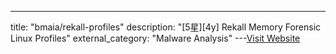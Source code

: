 ---
title: "bmaia/rekall-profiles"
description: "[5星][4y]  Rekall Memory Forensic Linux Profiles"
external_category: "Malware Analysis"
---[Visit Website](https://github.com/bmaia/rekall-profiles)

